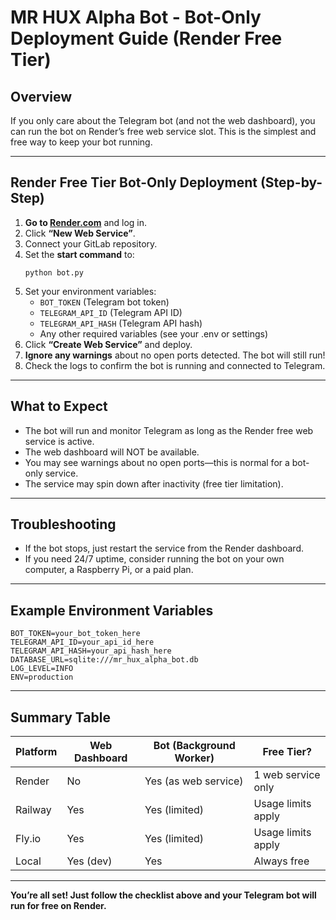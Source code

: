 # MR HUX Alpha Bot - Bot-Only Deployment Guide (Render Free Tier)

## Overview

If you only care about the Telegram bot (and not the web dashboard), you can run the bot on Render’s free web service slot. This is the simplest and free way to keep your bot running.

---

## Render Free Tier Bot-Only Deployment (Step-by-Step)

1. **Go to [Render.com](https://render.com/)** and log in.
2. Click **“New Web Service”**.
3. Connect your GitLab repository.
4. Set the **start command** to:
   ```
   python bot.py
   ```
5. Set your environment variables:
   - `BOT_TOKEN` (Telegram bot token)
   - `TELEGRAM_API_ID` (Telegram API ID)
   - `TELEGRAM_API_HASH` (Telegram API hash)
   - Any other required variables (see your .env or settings)
6. Click **“Create Web Service”** and deploy.
7. **Ignore any warnings** about no open ports detected. The bot will still run!
8. Check the logs to confirm the bot is running and connected to Telegram.

---

## What to Expect
- The bot will run and monitor Telegram as long as the Render free web service is active.
- The web dashboard will NOT be available.
- You may see warnings about no open ports—this is normal for a bot-only service.
- The service may spin down after inactivity (free tier limitation).

---

## Troubleshooting
- If the bot stops, just restart the service from the Render dashboard.
- If you need 24/7 uptime, consider running the bot on your own computer, a Raspberry Pi, or a paid plan.

---

## Example Environment Variables
```
BOT_TOKEN=your_bot_token_here
TELEGRAM_API_ID=your_api_id_here
TELEGRAM_API_HASH=your_api_hash_here
DATABASE_URL=sqlite:///mr_hux_alpha_bot.db
LOG_LEVEL=INFO
ENV=production
```

---

## Summary Table
| Platform      | Web Dashboard | Bot (Background Worker) | Free Tier?         |
|---------------|--------------|-------------------------|--------------------|
| Render        | No           | Yes (as web service)    | 1 web service only |
| Railway       | Yes          | Yes (limited)           | Usage limits apply |
| Fly.io        | Yes          | Yes (limited)           | Usage limits apply |
| Local         | Yes (dev)    | Yes                     | Always free        |

---

**You’re all set! Just follow the checklist above and your Telegram bot will run for free on Render.** 